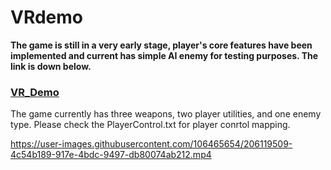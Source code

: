 # VRdemo
**The game is still in a very early stage, player's core features have been implemented and current has simple AI enemy for testing purposes. The link is down below.**
### **[VR_Demo](https://drive.google.com/drive/folders/1BCVE_zwTb-LCiyo8-XzKHLrdnMQhq45U?usp=sharing)**
The game currently has three weapons, two player utilities, and one enemy type. Please check the PlayerControl.txt for player conrtol mapping. 


https://user-images.githubusercontent.com/106465654/206119509-4c54b189-917e-4bdc-9497-db80074ab212.mp4

